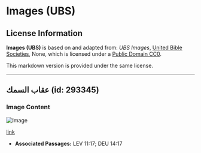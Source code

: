 # Images (UBS)

## License Information

**Images (UBS)** is based on and adapted from: _UBS Images_, [United Bible Societies](https://unitedbiblesocieties.org/), None, which is licensed under a [Public Domain CC0](https://creativecommons.org/public-domain/cc0/).

This markdown version is provided under the same license.



--------------------------------

## عقاب السمك (id: 293345)

### Image Content

![Image](https://cdn.aquifer.bible/aquifer-content/resources/Media/WEB-0690_osprey.jpg)

[link](https://cdn.aquifer.bible/aquifer-content/resources/Media/WEB-0690_osprey.jpg)

* **Associated Passages:** LEV 11:17; DEU 14:17

